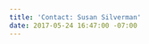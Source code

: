 ```yaml
---
title: 'Contact: Susan Silverman'
date: 2017-05-24 16:47:00 -07:00
---
```


<a href="mailto:sasilve2002@gmail.com">